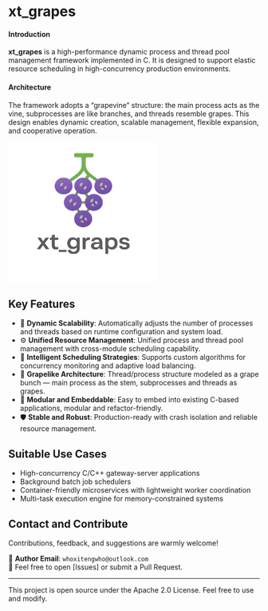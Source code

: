 
# xt_grapes

#### Introduction
**xt_grapes** is a high-performance dynamic process and thread pool management framework implemented in C. It is designed to support elastic resource scheduling in high-concurrency production environments.

#### Architecture
The framework adopts a “grapevine” structure: the main process acts as the vine, subprocesses are like branches, and threads resemble grapes. This design enables dynamic creation, scalable management, flexible expansion, and cooperative operation.


<img src="logo.png" width="300" height="280" alt="Logo">

## Key Features

- 🚀 **Dynamic Scalability**: Automatically adjusts the number of processes and threads based on runtime configuration and system load.
- ⚙️ **Unified Resource Management**: Unified process and thread pool management with cross-module scheduling capability.
- 🧠 **Intelligent Scheduling Strategies**: Supports custom algorithms for concurrency monitoring and adaptive load balancing.
- 🍇 **Grapelike Architecture**: Thread/process structure modeled as a grape bunch — main process as the stem, subprocesses and threads as grapes.
- 🧩 **Modular and Embeddable**: Easy to embed into existing C-based applications, modular and refactor-friendly.
- 🛡️ **Stable and Robust**: Production-ready with crash isolation and reliable resource management.

## Suitable Use Cases

- High-concurrency C/C++ gateway-server applications
- Background batch job schedulers
- Container-friendly microservices with lightweight worker coordination
- Multi-task execution engine for memory-constrained systems



## Contact and Contribute

Contributions, feedback, and suggestions are warmly welcome!

📧 **Author Email**: `whoxitengwho@outlook.com`  
📌 Feel free to open [Issues]  or submit a Pull Request.

---
This project is open source under the Apache 2.0  License. Feel free to use and modify.
